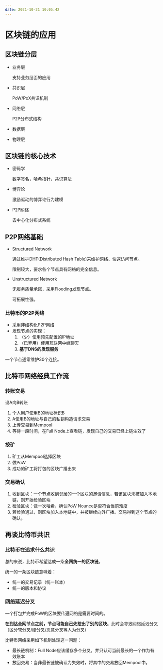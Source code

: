 ```yaml
---
date: 2021-10-21 10:05:42
---
```

# 区块链的应用
## 区块链分层
- 业务层
  
  支持业务层面的应用

- 共识层
  
  PoW/PoX共识机制

- 网络层
  
  P2P分布式结构

- 数据层
- 物理层

## 区块链的核心技术
- 密码学
  
  数字签名，哈希指针，共识算法

- 博弈论
  
  激励驱动的博弈论行为建模

- P2P网络
  
  去中心化分布式系统


## P2P网络基础
- Structured Network
  
  通过维护DHT(Distributed Hash Table)来维护网络、快速访问节点。

  限制较大，要求各个节点具有网络的完全信息。
  
- Unstructured Network
  
  无服务质量承诺，采用Flooding发现节点。

  可拓展性强。

### 比特币的P2P网络
- 采用非结构化P2P网络
- 发现节点的实现：
  1. （少）使用预先配置的IP地址
  2. （已弃用）使用互联网中继聊天
  3. **基于DNS的发现服务**

一个节点通常维护30个连接。

## 比特币网络经典工作流

### 转账交易
设A向B转账
1. 个人用户使用B的地址标识B
2. A使用B的地址与自己的私钥构造请求交易
3. 上传交易到Mempool
4. 等待一段时间，在Full Node上查看链，发现自己的交易已经上链生效了

### 挖矿
1. 矿工从Mempool选择区块
2. 做PoW
3. 成功的矿工将打包的区块广播出来

### 交易确认
1. 收到区块：一个节点收到邻居的一个区块的邀请信息，若该区块未被加入本地链，则开始检验区块
2. 检验区块：做一次哈希，确认PoW Nounce是否符合当前难度
3. 若检验通过，则区块加入本地链中，并被继续向外广播。交易得到这个节点的确认。

## 再谈比特币共识
### 比特币在追求什么共识

总的来说，比特币希望达成一条**全网统一的区块链**。

统一的一条区块链意味着：
- 统一的交易记录（统一账本）
- 统一的版本和协议


### 网络延迟分叉

一个打包并完成PoW的区块要传遍网络是需要时间的。

**在到达全网节点之前，节点可能自己先挖出了别的区块**。此时会导致网络延迟分叉（区分软分叉/硬分叉/恶意分叉等人为分叉）

比特币网络采用如下机制处理这一问题：
- 最长链机制：Full Node应该缓存多个分叉，并只认可当前最长的一个作为有效账本
- 放回交易：当非最长链被确认为失效时，将其中的交易放回Mempool中。